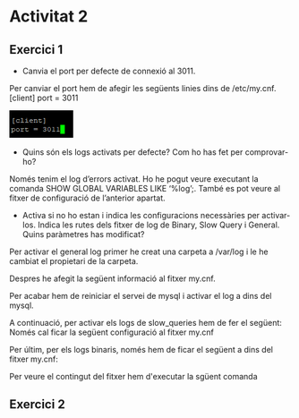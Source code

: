 # Activitat 2

## Exercici 1

- Canvia el port per defecte de connexió al 3011.

Per canviar el port hem de afegir les següents linies dins de /etc/my.cnf.
[client]
port =  3011

![captura](https://github.com/Shyrkoon/Base-de-dades/blob/master/Activitat2/img/port.png)

- Quins són els logs activats per defecte? Com ho has fet per comprovar-ho?

Només tenim el log d’errors activat. Ho he pogut veure executant la comanda SHOW GLOBAL VARIABLES LIKE ‘%log’;. També es pot veure al fitxer de configuració de l’anterior apartat.


- Activa si no ho estan i indica les configuracions necessàries per activar-los. Indica les rutes dels fitxer de log de Binary, Slow Query i General. Quins paràmetres has modificat?


Per activar el general log primer he creat una carpeta a /var/log i le he cambiat el propietari de la carpeta.

Despres he afegit la següent informació al fitxer my.cnf.

Per acabar hem de reiniciar el servei de mysql i activar el log a dins del mysql.


A continuació, per activar els logs de slow_queries hem de fer el següent:
Només cal ficar la següent configuració al fitxer my.cnf


Per últim, per els logs binaris, només hem de ficar el següent a dins del fitxer my.cnf:


Per veure el contingut del fitxer hem d'executar la sgüent comanda


## Exercici 2
